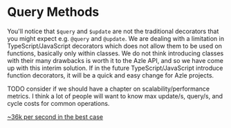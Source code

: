 # Query Methods

You'll notice that `$query` and `$update` are not the traditional decorators that you might expect e.g. `@query` and `@update`. We are dealing with a limitation in TypeScript/JavaScript decorators which does not allow them to be used on functions, basically only within classes. We do not think introducing classes with their many drawbacks is worth it to the Azle API, and so we have come up with this interim solution. If in the future TypeScript/JavaScript introduce function decorators, it will be a quick and easy change for Azle projects.

TODO consider if we should have a chapter on scalability/performance metrics. I think a lot of people will want to know max update/s, query/s, and cycle costs for common operations.

[~36k per second in the best case](https://forum.dfinity.org/t/what-is-the-theroretical-number-for-txns-per-second-on-internet-computer-right-now/14039/6?u=lastmjs)
